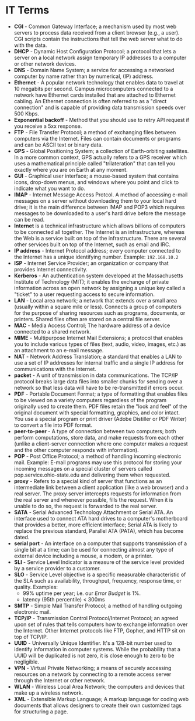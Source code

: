 # IT Terms

- **CGI** - Common Gateway Interface; a mechanism used by most web servers to process data received from a client browser (e.g., a user). 
CGI scripts contain the instructions that tell the web server what to do with the data. 
- **DHCP** - Dynamic Host Configuration Protocol; 
a protocol that lets a server on a local network assign temporary IP addresses to a computer or other network devices. 
- **DNS** - Domain Name System; a service for accessing a networked computer by name rather than by numerical, (IP) address.
- **Ethernet** - A popular network technology that enables data to travel at 10 megabits per second. 
Campus microcomputers connected to a network have Ethernet cards installed that are attached to Ethernet cabling. 
An Ethernet connection is often referred to as a "direct connection" and is capable of providing data transmission speeds over 500 Kbps. 
- **Exponential backoff** - Method that you should use to retry API request if you receive a 5xx response.
- **FTP** - File Transfer Protocol; a method of exchanging files between computers via the Internet. 
Files can contain documents or programs and can be ASCII text or binary data. 
- **GPS** - Global Positioning System; a collection of Earth-orbiting satellites. In a more common context, 
GPS actually refers to a GPS receiver which uses a mathematical principle called "trilateration" 
that can tell you exactly where you are on Earth at any moment. 
- **GUI** - Graphical user interface; a mouse-based system that contains icons, drop-down menus, 
and windows where you point and click to indicate what you want to do. 
- **IMAP** - Internet Message Access Protcol. A method of accessing e-mail messages on a server without downloading them to your local hard drive; it is the main difference between IMAP and POP3 which requires messages to be downloaded to a user's hard drive before the message can be read. 
- **Internet** is a technical infrastructure which allows billions of computers to be connected all together. 
The Internet is an infrastructure, whereas the Web is a service built on top of the infrastructure. 
There are several other services built on top of the Internet, such as email and IRC.
- **IP address** - Internet Protocol address; every computer connected to the Internet has a unique identifying number. 
Example: `192.168.10.2`
- **ISP** - Internet Service Provider; an organization or company that provides Internet connectivity.
- **Kerberos** - An authentication system developed at the Massachusetts Institute of Technology (MIT); it enables the exchange of private information across an open network by assigning a unique key called a "ticket" to a user requesting access to secure information. 
- **LAN** - Local area network; a network that extends over a small area (usually within a square mile or less). Connects a group of computers for the purpose of sharing resources such as programs, documents, or printers. Shared files often are stored on a central file server. 
- **MAC** - Media Access Control; The hardware address of a device connected to a shared network. 
- **MIME** - Multipurpose Internet Mail Extensions; a protocol that enables you to include various types of files (text, audio, video, images, etc.) as an attachment to an e-mail message. 
- **NAT** - Network Address Translation; a standard that enables a LAN to use a set of IP addresses for internal traffic and a single IP address for communications with the Internet.
- **packet** - A unit of transmission in data communications. The TCP/IP protocol breaks large data files into smaller chunks for sending over a network so that less data will have to be re-transmitted if errors occur. 
- **PDF** - Portable Document Format; a type of formatting that enables files to be viewed on a variety computers regardless of the program originally used to create them. PDF files retain the "look and feel" of the original document with special formatting, graphics, and color intact. You use a special program or print driver (Adobe Distiller or PDF Writer) to convert a file into PDF format. 
- **peer-to-peer** - A type of connection between two computers; both perform computations, store data, and make requests from each other (unlike a client-server connection where one computer makes a request and the other computer responds with information). 
- **POP** - Post Office Protocol; a method of handling incoming electronic mail. 
Example: E-mail programs may use this protocol for storing your incoming messages on a special cluster of servers called pop.service.ohio-state.edu and delivering them when requested. 
- **proxy** - Refers to a special kind of server that functions as an intermediate link between a client application (like a web browser) and a real server. 
The proxy server intercepts requests for information from the real server and whenever possible, fills the request. 
When it is unable to do so, the request is forwarded to the real server. 
- **SATA** - Serial Advanced Technology Attachment or Serial ATA. An interface used to connect ATA hard drives to a computer's motherboard that provides a better, more efficient interface; Serial ATA is likely to replace the previous standard, Parallel ATA (PATA), which has become dated.
- **serial port** - An interface on a computer that supports transmission of a single bit at a time; 
can be used for connecting almost any type of external device including a mouse, a modem, or a printer.
- **SLI** - Service Level Indicator is a measure of the service level provided by a service provider to a customer.
- **SLO** - Service Level objective is a specific measurable characteristic of the SLA such as availability, throughput, frequency, response time, or quality. Examples: 
    - 99% uptime per year; i.e. our *Error Budget* is 1%. 
    - latency (95th percentile) < 300ms
- **SMTP** - Simple Mail Transfer Protocol; a method of handling outgoing electronic mail.
- **TCP/IP** - Transmission Control Protocol/Internet Protocol; an agreed upon set of rules that tells computers how to exchange information over the Internet. 
Other Internet protocols like FTP, Gopher, and HTTP sit on top of TCP/IP.
- **UUID** - Universally Unique Identifier. It's a 128-bit number used to identify information in computer systems. While the probability that a UUID will be duplicated is not zero, it is close enough to zero to be negligible.
- **VPN** - Virtual Private Networking; a means of securely accessing resources on a network by connecting to a remote access server through the Internet or other network. 
- **WLAN** - Wireless Local Area Network; the computers and devices that make up a wireless network. 
- **XML** - Extensible Markup Language; A markup language for coding web documents that allows designers to create their own customized tags for structuring a page.
